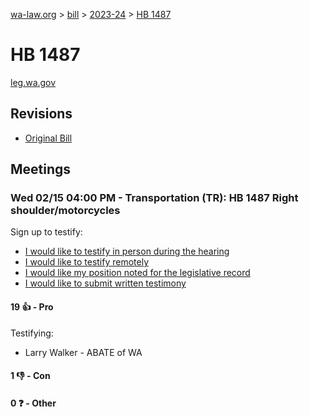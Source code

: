 [wa-law.org](/) > [bill](/bill/) > [2023-24](/bill/2023-24/) > [HB 1487](/bill/2023-24/hb/1487/)

# HB 1487
[leg.wa.gov](https://app.leg.wa.gov/billsummary?BillNumber=1487&Year=2023&Initiative=false)

## Revisions
* [Original Bill](1/)

## Meetings
### Wed 02/15 04:00 PM - Transportation (TR): HB 1487 Right shoulder/motorcycles
Sign up to testify:
* [I would like to testify in person during the hearing](https://app.leg.wa.gov/csi/Testifier/Add?chamber=House&mId=30730&aId=151437&caId=21450&tId=1)
* [I would like to testify remotely](https://app.leg.wa.gov/csi/Testifier/Add?chamber=House&mId=30730&aId=151437&caId=21450&tId=2)
* [I would like my position noted for the legislative record](https://app.leg.wa.gov/csi/Testifier/Add?chamber=House&mId=30730&aId=151437&caId=21450&tId=3)
* [I would like to submit written testimony](https://app.leg.wa.gov/csi/Testifier/Add?chamber=House&mId=30730&aId=151437&caId=21450&tId=4)

#### 19 👍 - Pro
Testifying:
* Larry Walker - ABATE of WA

#### 1 👎 - Con

#### 0 ❓ - Other
